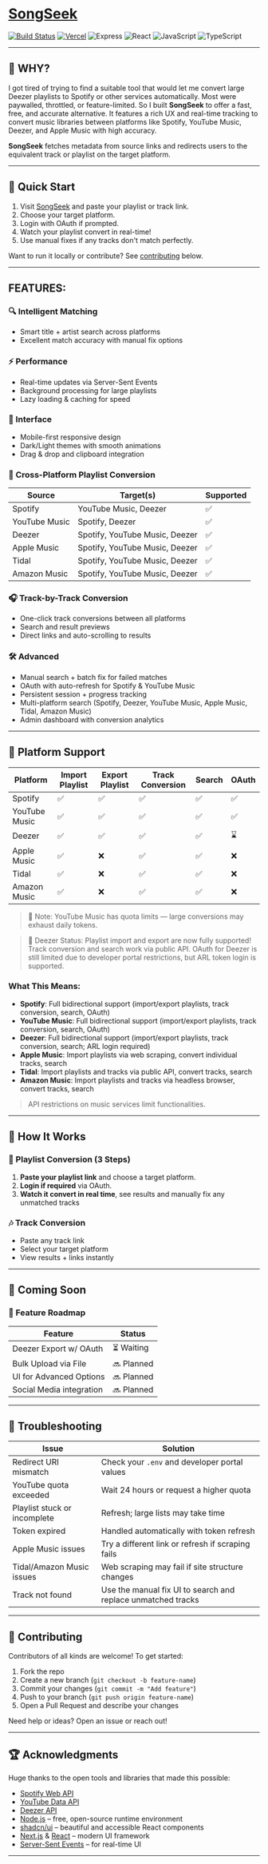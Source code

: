 # [SongSeek](https://songseek.vercel.app/)
[![Build Status](https://img.shields.io/github/deployments/lunagus/SongSeek/production?label=build&color=brightgreen)](https://github.com/lunagus/SongSeek/deployments)
[![Vercel](https://img.shields.io/badge/deployed%20on-Vercel-black?logo=vercel)](https://songseek.vercel.app/)
![Express](https://img.shields.io/badge/Express-5.1.0-black?logo=express)
![React](https://img.shields.io/badge/React-19.1.0-blue?logo=react)
![JavaScript](https://img.shields.io/badge/JavaScript-ES6-yellow?logo=javascript)
![TypeScript](https://img.shields.io/badge/TypeScript-5.1-blue?logo=typescript)

---

## 💭 WHY?

I got tired of trying to find a suitable tool that would let me convert large Deezer playlists to Spotify or other services automatically. Most were paywalled, throttled, or feature-limited. So I built **SongSeek** to offer a fast, free, and accurate alternative. It features a rich UX and real-time tracking to convert music libraries between platforms like Spotify, YouTube Music, Deezer, and Apple Music with high accuracy.

**SongSeek** fetches metadata from source links and redirects users to the equivalent track or playlist on the target platform.

---

## 🚀 Quick Start

1. Visit [SongSeek](https://songseek.vercel.app/) and paste your playlist or track link.
2. Choose your target platform.
3. Login with OAuth if prompted.
4. Watch your playlist convert in real-time!
5. Use manual fixes if any tracks don't match perfectly.

Want to run it locally or contribute? See [contributing](#-contributing) below.

---

## FEATURES: 

### 🔍 Intelligent Matching
- Smart title + artist search across platforms
- Excellent match accuracy with manual fix options

### ⚡ Performance
- Real-time updates via Server-Sent Events
- Background processing for large playlists
- Lazy loading & caching for speed

### 🎨 Interface
- Mobile-first responsive design
- Dark/Light themes with smooth animations
- Drag & drop and clipboard integration

### 🔄 Cross-Platform Playlist Conversion
| Source        | Target(s)                | Supported |
|---------------|--------------------------|-----------|
| Spotify       | YouTube Music, Deezer    | ✅        |
| YouTube Music   | Spotify, Deezer          | ✅        |
| Deezer        | Spotify, YouTube Music, Deezer   | ✅        |
| Apple Music   | Spotify, YouTube Music, Deezer   | ✅        |
| Tidal         | Spotify, YouTube Music, Deezer   | ✅        |
| Amazon Music  | Spotify, YouTube Music, Deezer   | ✅        |

### 🎧 Track-by-Track Conversion
- One-click track conversions between all platforms
- Search and result previews
- Direct links and auto-scrolling to results

### 🛠 Advanced
- Manual search + batch fix for failed matches
- OAuth with auto-refresh for Spotify & YouTube Music
- Persistent session + progress tracking
- Multi-platform search (Spotify, Deezer, YouTube Music, Apple Music, Tidal, Amazon Music)
- Admin dashboard with conversion analytics

---

## 🎯 Platform Support

| Platform       | Import Playlist | Export Playlist | Track Conversion | Search | OAuth |
|----------------|----------------|----------------|------------------|--------|-------|
| Spotify        | ✅              | ✅             | ✅               | ✅     | ✅    |
| YouTube Music  | ✅              | ✅             | ✅               | ✅     | ✅    |
| Deezer         | ✅              | ✅             | ✅               | ✅     | ⌛    |
| Apple Music    | ✅              | ❌             | ✅               | ✅     | ❌    |
| Tidal          | ✅              | ❌             | ✅               | ✅     | ❌    |
| Amazon Music   | ✅              | ❌             | ✅               | ✅     | ❌    |

> 🔹 Note: YouTube Music has quota limits — large conversions may exhaust daily tokens.

> 🔹 Deezer Status: Playlist import and export are now fully supported! Track conversion and search work via public API. OAuth for Deezer is still limited due to developer portal restrictions, but ARL token login is supported.

### What This Means:
- **Spotify**: Full bidirectional support (import/export playlists, track conversion, search, OAuth)
- **YouTube Music**: Full bidirectional support (import/export playlists, track conversion, search, OAuth)
- **Deezer**: Full bidirectional support (import/export playlists, track conversion, search; ARL login required)
- **Apple Music**: Import playlists via web scraping, convert individual tracks, search
- **Tidal**: Import playlists and tracks via public API, convert tracks, search
- **Amazon Music**: Import playlists and tracks via headless browser, convert tracks, search

> API restrictions on music services limit functionalities.

---

## 📖 How It Works

### 🎵 Playlist Conversion (3 Steps)
1. **Paste your playlist link** and choose a target platform.
2. **Login if required** via OAuth.
3. **Watch it convert in real time**, see results and manually fix any unmatched tracks

### 🎶 Track Conversion
- Paste any track link
- Select your target platform
- View results + links instantly

---

## 🚧 Coming Soon

### 🔨 Feature Roadmap

| Feature                    | Status        |
|----------------------------|---------------|
| Deezer Export w/ OAuth     | ⏳ Waiting |
| Bulk Upload via File       | 🔜 Planned     |
| UI for Advanced Options  | 🔜 Planned     |
| Social Media integration   | 🔜 Planned     |

---

## 🐛 Troubleshooting

| Issue                        | Solution                                                                 |
|-----------------------------|--------------------------------------------------------------------------|
| Redirect URI mismatch       | Check your `.env` and developer portal values                           |
| YouTube quota exceeded      | Wait 24 hours or request a higher quota                                  |
| Playlist stuck or incomplete| Refresh; large lists may take time                                       |
| Token expired               | Handled automatically with token refresh                                 |
| Apple Music issues          | Try a different link or refresh if scraping fails                       |
| Tidal/Amazon Music issues   | Web scraping may fail if site structure changes                         |
| Track not found | Use the manual fix UI to search and replace unmatched tracks |

---

## 🤝 Contributing

Contributors of all kinds are welcome! To get started:

1. Fork the repo
2. Create a new branch (`git checkout -b feature-name`)
3. Commit your changes (`git commit -m "Add feature"`)
4. Push to your branch (`git push origin feature-name`)
5. Open a Pull Request and describe your changes

Need help or ideas? Open an issue or reach out!

---

## 🏆 Acknowledgments

Huge thanks to the open tools and libraries that made this possible:

- [Spotify Web API](https://developer.spotify.com/documentation/web-api/)
- [YouTube Data API](https://developers.google.com/youtube/v3)
- [Deezer API](https://developers.deezer.com/api)
- [Node.js](https://nodejs.org/) – free, open-source runtime environment
- [shadcn/ui](https://ui.shadcn.com) – beautiful and accessible React components 
- [Next.js](https://nextjs.org) & [React](https://react.dev) – modern UI framework
- [Server-Sent Events](https://developer.mozilla.org/en-US/docs/Web/API/Server-sent_events) – for real-time UI

---

